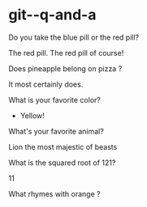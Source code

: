 # git--q-and-a

Do you take the blue pill or the red pill?

The red pill.
The red pill of course!

Does pineapple belong on pizza ?

It most certainly does.

What is your favorite color?

- Yellow!

What's your favorite animal?

Lion the most majestic of beasts

What is the squared root of 121?

11

What rhymes with orange ?

